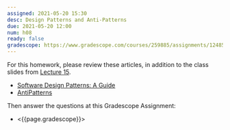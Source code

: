 ```yaml
---
assigned: 2021-05-20 15:30
desc: Design Patterns and Anti-Patterns
due: 2021-05-20 12:00
num: h08
ready: false
gradescope: https://www.gradescope.com/courses/259885/assignments/1248597
---
```


<div style="display:none;">https://ucsb-cs148.github.io/w19/hwk/h08/</div>

For this homework, please review these articles, in addition to the class slides from [Lecture 15](https://ucsb-cs148.github.io/s21/lectures/lect15/). 

* [Software Design Patterns: A Guide](https://airbrake.io/blog/design-patterns/software-design-patterns-guide)
* [AntiPatterns](https://sourcemaking.com/antipatterns)

Then answer the questions at this Gradescope Assignment:

* <{{page.gradescope}}>
